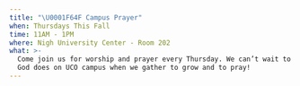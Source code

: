 ```yaml
---
title: "\U0001F64F Campus Prayer"
when: Thursdays This Fall
time: 11AM - 1PM
where: Nigh University Center - Room 202
what: >-
  Come join us for worship and prayer every Thursday. We can’t wait to see what
  God does on UCO campus when we gather to grow and to pray!
---
```



